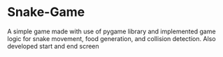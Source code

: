 # Snake-Game
A simple game made with use of pygame library and implemented game logic for snake movement, food generation, and collision detection. Also developed start and end screen
